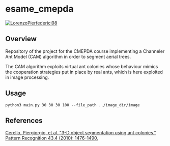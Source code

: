 
# esame_cmepda
[![LorenzoPierfederici98](https://circleci.com/gh/LorenzoPierfederici98/esame_cmepda.svg?style=shield)](https://app.circleci.com/pipelines/github/LorenzoPierfederici98/esame_cmepda)

## Overview
Repository of the project for the CMEPDA course implementing a Channeler Ant Model (CAM) algorithm in order to segment aerial trees.

The CAM algorithm exploits virtual ant colonies whose behaviour mimics the cooperation strategies put in place by real ants, which is here exploited in image processing.

## Usage
`python3 main.py 30 30 30 100 --file_path ../image_dir/image`

## References
[Cerello, Piergiorgio, et al. "3-D object segmentation using ant colonies." Pattern Recognition 43.4 (2010): 1476-1490.](https://www.sciencedirect.com/science/article/abs/pii/S003132030900380X?via%3Dihub)

